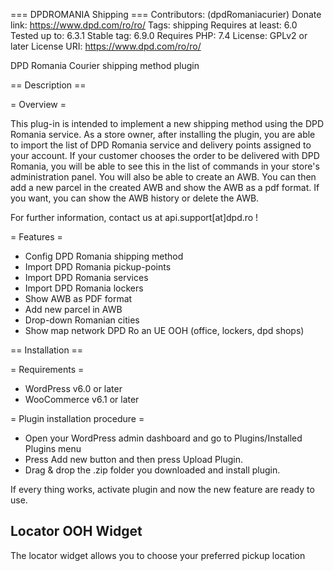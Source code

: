=== DPDROMANIA  Shipping ===
Contributors: (dpdRomaniacurier)
Donate link: https://www.dpd.com/ro/ro/
Tags: shipping
Requires at least: 6.0
Tested up to: 6.3.1
Stable tag: 6.9.0
Requires PHP: 7.4
License: GPLv2 or later
License URI: https://www.dpd.com/ro/ro/

DPD Romania Courier shipping method plugin

== Description ==

= Overview =

This plug-in is intended to implement a new shipping method using the DPD Romania service. As a store owner, after installing the plugin, you are able to import the list of DPD Romania
service and delivery points assigned to your account. If your customer chooses the order to be delivered with DPD Romania, you will be able to see this in the list of commands in your store's
administration panel. You will also be able to create an AWB. You can then add a new parcel in the created AWB and show the AWB as a pdf format. If you want, you can show the AWB history or delete the AWB.

For further information, contact us at api.support[at]dpd.ro !

= Features =

*   Config DPD Romania shipping method
*   Import DPD Romania pickup-points
*   Import DPD Romania services
*   Import DPD Romania lockers
*   Show AWB as PDF format
*   Add new parcel in AWB
*   Drop-down Romanian cities
*   Show map network DPD Ro an UE OOH (office, lockers, dpd shops) 


== Installation ==

= Requirements =

* WordPress v6.0 or later
* WooCommerce v6.1 or later

= Plugin installation procedure =

* Open your WordPress admin dashboard and go to Plugins/Installed Plugins menu
* Press Add new button and then press Upload Plugin.
* Drag & drop the .zip folder you downloaded and install plugin.

If every thing works, activate plugin and now the new feature are ready to use.

## Locator OOH Widget

The locator widget allows you to choose your preferred pickup location

